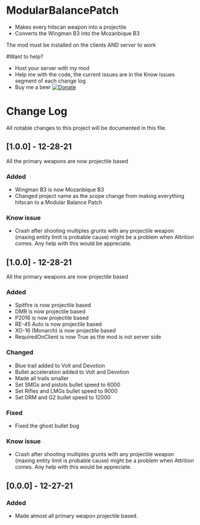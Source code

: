 # ModularBalancePatch
- Makes every hitscan weapon into a projectile
- Converts the Wingman B3 into the Mozanbique B3

The mod must be installed on the clients AND server to work

#Want to help?
- Host your server with my mod
- Help me with the code, the current issues are in the Know issues segment of each change log
- Buy me a beer [![Donate](https://img.shields.io/badge/Donate-PayPal-green.svg)](https://www.paypal.com/donate?hosted_button_id=FXKFJPYPF2TH2)

# Change Log
All notable changes to this project will be documented in this file.
## [1.0.0] - 12-28-21
All the primary weapons are now projectile based 
### Added
- Wingman B3 is now Mozanbique B3
- Changed project name as the scope change from making everything hitscan to a Modular Balance Patch

 
### Know issue
 - Crash after shooting multiples grunts with any projectile weapon (maxing entity limit is probable cause) might be a problem when Attrition comes. Any help with this would be appreciate. 


## [1.0.0] - 12-28-21
All the primary weapons are now projectile based 
### Added
- Spitfire is now projectile based
- DMR  is now projectile based
- P2016 is now projectile based
- RE-45 Auto is now projectile based
- XO-16 (Monarch) is now projectile based
- RequiredOnClient is now True as the mod is not server side
### Changed
 - Blue trail added to Volt and Devotion
 - Bullet acceleration added to Volt and Devotion
 - Made all trails smaller
 - Set SMGs and pistols bullet speed to 6000 
 - Set Rifles and LMGs bullet speed to 9000 
 - Set DRM and G2 bullet speed to 12000 

### Fixed
 - Fixed the ghost bullet bug
 
### Know issue
 - Crash after shooting multiples grunts with any projectile weapon (maxing entity limit is probable cause) might be a problem when Attrition comes. Any help with this would be appreciate. 


## [0.0.0] - 12-27-21

### Added
- Made almost all primary weapon projectile based.
